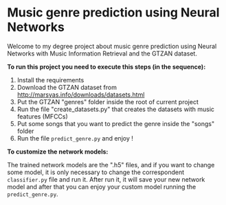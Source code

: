 # Music genre prediction using Neural Networks

 Welcome to my degree project about music genre prediction using Neural Networks with Music Information Retrieval and the GTZAN dataset.

**To run this project you need to execute this steps (in the sequence):**

1. Install the requirements
2. Download the GTZAN dataset from http://marsyas.info/downloads/datasets.html
3. Put the GTZAN "genres" folder inside the root of current project
4. Run the file "create_datasets.py" that creates the datasets with music features (MFCCs)
5. Put some songs that you want to predict the genre inside the "songs" folder
6. Run the file `predict_genre.py` and enjoy !

**To customize the network models:**

The trained network models are the ".h5" files, and if you want to change some model, it is only necessary to change the correspondent `classifier.py` file and run it. After run it, it will save your new network model and after that you can enjoy your custom model running the `predict_genre.py`.
